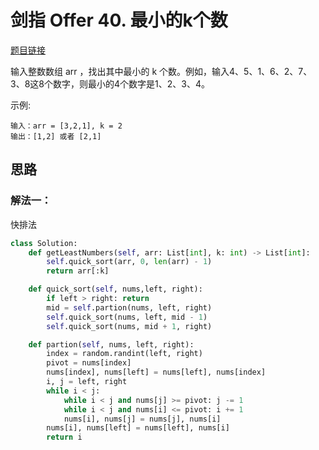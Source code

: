 # 剑指 Offer 40. 最小的k个数

[题目链接](https://leetcode-cn.com/problems/zui-xiao-de-kge-shu-lcof/)

输入整数数组 arr ，找出其中最小的 k 个数。例如，输入4、5、1、6、2、7、3、8这8个数字，则最小的4个数字是1、2、3、4。

示例:
```
输入：arr = [3,2,1], k = 2
输出：[1,2] 或者 [2,1]
```

## 思路

### 解法一：
快排法
```python
class Solution:
    def getLeastNumbers(self, arr: List[int], k: int) -> List[int]:
        self.quick_sort(arr, 0, len(arr) - 1)
        return arr[:k]

    def quick_sort(self, nums,left, right):
        if left > right: return
        mid = self.partion(nums, left, right)
        self.quick_sort(nums, left, mid - 1)
        self.quick_sort(nums, mid + 1, right)

    def partion(self, nums, left, right):
        index = random.randint(left, right)
        pivot = nums[index]
        nums[index], nums[left] = nums[left], nums[index]
        i, j = left, right
        while i < j:
            while i < j and nums[j] >= pivot: j -= 1
            while i < j and nums[i] <= pivot: i += 1
            nums[i], nums[j] = nums[j], nums[i]
        nums[i], nums[left] = nums[left], nums[i]
        return i
```

